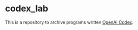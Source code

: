 # codex_lab
This is a repository to archive programs written [OpenAI Codex](https://openai.com/blog/openai-codex/). 
